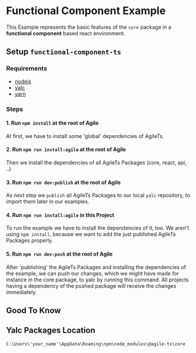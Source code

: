 # Functional Component Example

This Example represents the basic features of the `core` package in a **functional component** based react environment.

## Setup `functional-component-ts`

### Requirements
- [nodejs](https://nodejs.org/en/)
- [yalc](https://www.npmjs.com/package/yalc)
- [yarn](https://yarnpkg.com/)

### Steps

#### 1. Run `npm install` at the root of Agile
At first, we have to install some 'global' dependencies of AgileTs.

#### 2. Run `npm run install:agile` at the root of Agile
Then we install the dependencies of all AgileTs Packages (core, react, api, ..)

#### 3. Run `npm run dev:publish` at the root of Agile
As next step we `publish` all AgileTs Packages to our local `yalc` repository,
to import them later in our examples.

#### 4. Run `npm run install:agile` in this Project
To run the example we have to install the dependencies of it, too.
We aren't using `npm install`, because we want to add the just published AgileTs Packages properly.

#### 5. Run `npm run dev:push` at the root of Agile
After 'publishing' the AgileTs Packages and installing the dependencies of the example, we can push our changes,
which we might have made for instance in the core package, to yalc by running this command.
All projects having a dependency of the pushed package will receive the changes immediately.

## Good To Know

## Yalc Packages Location
`C:\Users\'your_name'\AppData\Roaming\npm\node_modules\@agile-ts\core`